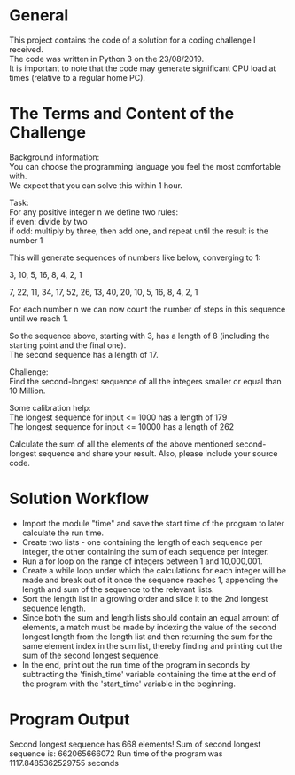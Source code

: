 # General
This project contains the code of a solution for a coding challenge I received.  
The code was written in Python 3 on the 23/08/2019.  
It is important to note that the code may generate significant CPU load at times (relative to a regular home PC).  
  
  
# The Terms and Content of the Challenge
Background information:  
You can choose the programming language you feel the most comfortable with.  
We expect that you can solve this within 1 hour.  



Task:  
For any positive integer n we define two rules:  
if even: divide by two  
if odd: multiply by three, then add one, and repeat until the result is the number 1  



This will generate sequences of numbers like below, converging to 1:  



3, 10, 5, 16, 8, 4, 2, 1  



7, 22, 11, 34, 17, 52, 26, 13, 40, 20, 10, 5, 16, 8, 4, 2, 1  



For each number n we can now count the number of steps in this sequence until we reach 1.  



So the sequence above, starting with 3, has a length of 8 (including the starting point and the final one).  
The second sequence has a length of 17.  



Challenge:  
Find the second-longest sequence of all the integers smaller or equal than 10 Million.  



Some calibration help:  
The longest sequence for input <= 1000 has a length of 179  
The longest sequence for input <= 10000 has a length of 262  



Calculate the sum of all the elements of the above mentioned second-longest sequence and share your result. Also, please include your source code.  
  
  
# Solution Workflow
* Import the module "time" and save the start time of the program to later calculate the run time.  
* Create two lists - one containing the length of each sequence per integer, the other containing the sum of each sequence per integer.  
* Run a for loop on the range of integers between 1 and 10,000,001.  
* Create a while loop under which the calculations for each integer will be made and break out of it once the sequence reaches 1, appending the length and sum of the sequence to the relevant lists.  
* Sort the length list in a growing order and slice it to the 2nd longest sequence length.
* Since both the sum and length lists should contain an equal amount of elements, a match must be made by indexing the value of the second longest length from the length list and then returning the sum for the same element index in the sum list, thereby finding and printing out the sum of the second longest sequence.  
* In the end, print out the run time of the program in seconds by subtracting the 'finish_time' variable containing the time at the end of the program with the 'start_time' variable in the beginning.
  
  
# Program Output
Second longest sequence has 668 elements!
Sum of second longest sequence is:  662065666072
Run time of the program was 1117.8485362529755 seconds

